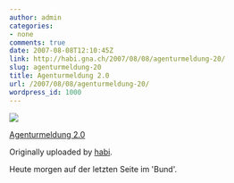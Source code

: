 ```yaml
---
author: admin
categories:
- none
comments: true
date: 2007-08-08T12:10:45Z
link: http://habi.gna.ch/2007/08/08/agenturmeldung-20/
slug: agenturmeldung-20
title: Agenturmeldung 2.0
url: /2007/08/08/agenturmeldung-20/
wordpress_id: 1000
---
```


[![](http://farm2.static.flickr.com/1150/1049685887_1938374370_m.jpg)](http://www.flickr.com/photos/habi/1049685887/)
   

 
  [Agenturmeldung 2.0](http://www.flickr.com/photos/habi/1049685887/)
    

  Originally uploaded by [habi](http://www.flickr.com/people/habi/).
 



Heute morgen auf der letzten Seite im 'Bund'.
  

